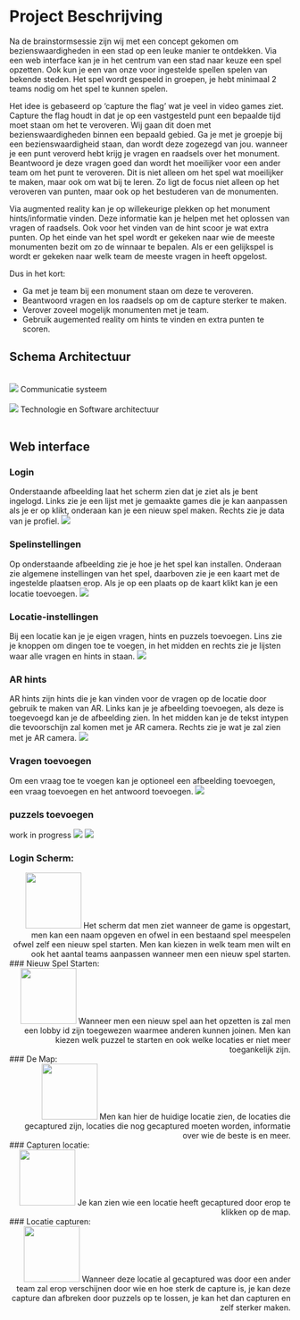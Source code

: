 # Project Beschrijving
Na de brainstormsessie zijn wij met een concept gekomen om bezienswaardigheden in een stad op een leuke manier te ontdekken. Via een web interface kan je in het centrum van een stad naar keuze een spel opzetten. Ook kun je een van onze voor ingestelde spellen spelen van bekende steden. Het spel wordt gespeeld in groepen, je hebt minimaal 2 teams nodig om het spel te kunnen spelen.

Het idee is gebaseerd op ‘capture the flag’ wat je veel in video games ziet. Capture the flag houdt in dat je op een vastgesteld punt een bepaalde tijd moet staan om het te veroveren. Wij gaan dit doen met bezienswaardigheden binnen een bepaald gebied. Ga je met je groepje bij een bezienswaardigheid staan, dan wordt deze zogezegd van jou. wanneer je een punt veroverd hebt krijg je vragen en raadsels over het monument. Beantwoord je deze vragen goed dan wordt het moeilijker voor een ander team om het punt te veroveren. Dit is niet alleen om het spel wat moeilijker te maken, maar ook om wat bij te leren. Zo ligt de focus niet alleen op het veroveren van punten, maar ook op het bestuderen van de monumenten.

Via augmented reality kan je op willekeurige plekken op het monument hints/informatie vinden. Deze informatie kan je helpen met het oplossen van vragen of raadsels. Ook voor het vinden van de hint scoor je wat extra punten.
Op het einde van het spel wordt er gekeken naar wie de meeste monumenten bezit om zo de winnaar te bepalen. Als er een gelijkspel is wordt er gekeken naar welk team de meeste vragen in heeft opgelost.

Dus in het kort:
* Ga met je team bij een monument staan om deze te veroveren.
* Beantwoord vragen en los raadsels op om de capture sterker te maken.
* Verover zoveel mogelijk monumenten met je team.
* Gebruik augemented reality om hints te vinden en extra punten te scoren.

## Schema Architectuur

<br />
<img src="images/schema_architectuur_globaal.png" />
Communicatie systeem<br /><br />


<img src="images/schema_architectuur.png" />
Technologie en Software architectuur<br /><br />


## Web interface
### Login
Onderstaande afbeelding laat het scherm zien dat je ziet als je bent ingelogd. Links zie je een lijst met je gemaakte games die je kan aanpassen als je er op klikt, onderaan kan je een nieuw spel maken. Rechts zie je data van je profiel.
<img src="images/New Mockup 7.png" /> <br /> 
### Spelinstellingen
Op onderstaande afbeelding zie je hoe je het spel kan installen. Onderaan zie algemene instellingen van het spel, daarboven zie je een kaart met de ingestelde plaatsen erop. Als je op een plaats op de kaart klikt kan je een locatie toevoegen.
<img src="images/New Mockup 1.png" /> <br /> 
### Locatie-instellingen
Bij een locatie kan je je eigen vragen, hints en puzzels toevoegen. Lins zie je knoppen om dingen toe te voegen, in het midden en rechts zie je lijsten waar alle vragen en hints in staan.
<img src="images/New Mockup 2.png" /> <br /> 
### AR hints
AR hints zijn hints die je kan vinden voor de vragen op de locatie door gebruik te maken van AR. Links kan je je afbeelding toevoegen, als deze is toegevoegd kan je de afbeelding zien. In het midden kan je de tekst intypen die tevoorschijn zal komen met je AR camera. Rechts zie je wat je zal zien met je AR camera.
<img src="images/New Mockup 3.png" /> <br /> 
### Vragen toevoegen
Om een vraag toe te voegen kan je optioneel een afbeelding toevoegen, een vraag toevoegen en het antwoord toevoegen.
<img src="images/New Mockup 4.png" /> <br /> 
### puzzels toevoegen
work in progress
<img src="images/New Mockup 5.png" />
<img src="images/New Mockup 6.png" />


### Login Scherm:
<div style="text-align: right">
<img src="images/login scherm.png" width="100" />
Het scherm dat men ziet wanneer de game is opgestart, men kan een naam opgeven en ofwel in een bestaand spel meespelen ofwel zelf een nieuw spel starten. Men kan kiezen in welk team men wilt en ook het aantal teams aanpassen wanneer men een nieuw spel starten.
</div>
### Nieuw Spel Starten:
<div style="text-align: right">
<img src="images/opzetten nieuwe game.png" width="100" />
Wanneer men een nieuw spel aan het opzetten is zal men een lobby id zijn toegewezen waarmee anderen kunnen joinen.
Men kan kiezen welk puzzel te starten en ook welke locaties er niet meer toegankelijk zijn.
</div>
### De Map:
<div style="text-align: right">
<img src="images/main game -map.png" width="100" />
Men kan hier de huidige locatie zien, de locaties die gecaptured zijn, locaties die nog gecaptured moeten worden, informatie over wie de beste is en meer.
</div>
### Capturen locatie:
<div style="text-align: right">
<img src="images/details captured locatie.png" width="100" />
Je kan zien wie een locatie heeft gecaptured door erop te klikken op de map.
</div>
### Locatie capturen:
<div style="text-align: right">
<img src="images/capturen locatie.png" width="100" />
Wanneer deze locatie al gecaptured was door een ander team zal erop verschijnen door wie en hoe sterk de capture is, je kan deze capture dan afbreken door puzzels op te lossen, je kan het dan capturen en zelf sterker maken.
</div>


